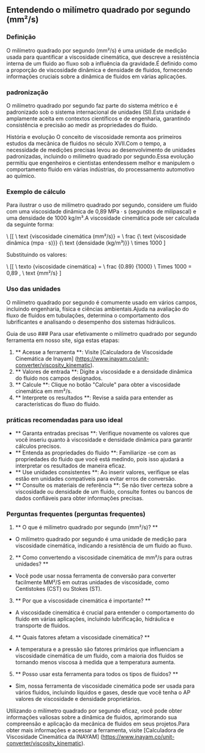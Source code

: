## Entendendo o milímetro quadrado por segundo (mm²/s)

### Definição
O milímetro quadrado por segundo (mm²/s) é uma unidade de medição usada para quantificar a viscosidade cinemática, que descreve a resistência interna de um fluido ao fluxo sob a influência da gravidade.É definido como a proporção de viscosidade dinâmica e densidade de fluidos, fornecendo informações cruciais sobre a dinâmica de fluidos em várias aplicações.

### padronização
O milímetro quadrado por segundo faz parte do sistema métrico e é padronizado sob o sistema internacional de unidades (SI).Esta unidade é amplamente aceita em contextos científicos e de engenharia, garantindo consistência e precisão ao medir as propriedades do fluido.

História e evolução
O conceito de viscosidade remonta aos primeiros estudos da mecânica de fluidos no século XVII.Com o tempo, a necessidade de medições precisas levou ao desenvolvimento de unidades padronizadas, incluindo o milímetro quadrado por segundo.Essa evolução permitiu que engenheiros e cientistas entendessem melhor e manipulem o comportamento fluido em várias indústrias, do processamento automotivo ao químico.

### Exemplo de cálculo
Para ilustrar o uso de milímetro quadrado por segundo, considere um fluido com uma viscosidade dinâmica de 0,89 MPa · s (segundos de milipascal) e uma densidade de 1000 kg/m³.A viscosidade cinemática pode ser calculada da seguinte forma:

\ [[
\ text {viscosidade cinemática (mm²/s)} = \ frac {\ text {viscosidade dinâmica (mpa · s)}} {\ text {densidade (kg/m³)}} \ times 1000
\]

Substituindo os valores:

\ [[
\ texto {viscosidade cinemática} = \ frac {0.89} {1000} \ Times 1000 = 0,89 \, \ text {mm²/s}
\]

### Uso das unidades
O milímetro quadrado por segundo é comumente usado em vários campos, incluindo engenharia, física e ciências ambientais.Ajuda na avaliação do fluxo de fluidos em tubulações, determina o comportamento dos lubrificantes e analisando o desempenho dos sistemas hidráulicos.

Guia de uso ###
Para usar efetivamente o milímetro quadrado por segundo ferramenta em nosso site, siga estas etapas:
1. ** Acesse a ferramenta **: Visite [Calculadora de Viscosidade Cinemática de Inayam] (https://www.inayam.co/unit-converter/viscosity_kinematic).
2. ** Valores de entrada **: Digite a viscosidade e a densidade dinâmica do fluido nos campos designados.
3. ** Calcule **: Clique no botão "Calcule" para obter a viscosidade cinemática em mm²/s.
4. ** Interprete os resultados **: Revise a saída para entender as características do fluxo do fluido.

### práticas recomendadas para uso ideal
- ** Garanta entradas precisas **: Verifique novamente os valores que você inseriu quanto à viscosidade e densidade dinâmica para garantir cálculos precisos.
- ** Entenda as propriedades do fluido **: Familiarize -se com as propriedades do fluido que você está medindo, pois isso ajudará a interpretar os resultados de maneira eficaz.
- ** Use unidades consistentes **: Ao inserir valores, verifique se elas estão em unidades compatíveis para evitar erros de conversão.
- ** Consulte os materiais de referência **: Se não tiver certeza sobre a viscosidade ou densidade de um fluido, consulte fontes ou bancos de dados confiáveis ​​para obter informações precisas.

### Perguntas frequentes (perguntas frequentes)

1. ** O que é milímetro quadrado por segundo (mm²/s)? **
- O milímetro quadrado por segundo é uma unidade de medição para viscosidade cinemática, indicando a resistência de um fluido ao fluxo.

2. ** Como convertendo a viscosidade cinemática de mm²/s para outras unidades? **
- Você pode usar nossa ferramenta de conversão para converter facilmente MM²/S em outras unidades de viscosidade, como Centistokes (CST) ou Stokes (ST).

3. ** Por que a viscosidade cinemática é importante? **
- A viscosidade cinemática é crucial para entender o comportamento do fluido em várias aplicações, incluindo lubrificação, hidráulica e transporte de fluidos.

4. ** Quais fatores afetam a viscosidade cinemática? **
- A temperatura e a pressão são fatores primários que influenciam a viscosidade cinemática de um fluido, com a maioria dos fluidos se tornando menos viscosa à medida que a temperatura aumenta.

5. ** Posso usar esta ferramenta para todos os tipos de fluidos? **
- Sim, nossa ferramenta de viscosidade cinemática pode ser usada para vários fluidos, incluindo líquidos e gases, desde que você tenha o AP valores de viscosidade e densidade proprietários.

Utilizando o milímetro quadrado por segundo eficaz, você pode obter informações valiosas sobre a dinâmica de fluidos, aprimorando sua compreensão e aplicação da mecânica de fluidos em seus projetos.Para obter mais informações e acessar a ferramenta, visite [Calculadora de Viscosidade Cinemática da INAYAM] (https://www.inayam.co/unit-converter/viscosity_kinematic).